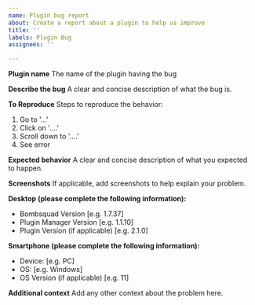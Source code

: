 ```yaml
---
name: Plugin bug report
about: Create a report about a plugin to help us improve
title: ''
labels: Plugin Bug
assignees: ''

---
```


**Plugin name**
The name of the plugin having the bug

**Describe the bug**
A clear and concise description of what the bug is.

**To Reproduce**
Steps to reproduce the behavior:
1. Go to '...'
2. Click on '....'
3. Scroll down to '....'
4. See error

**Expected behavior**
A clear and concise description of what you expected to happen.

**Screenshots**
If applicable, add screenshots to help explain your problem.

**Desktop (please complete the following information):**
 - Bombsquad Version [e.g. 1.7.37]
 - Plugin Manager Version [e.g. 1.1.10]
 - Plugin Version (if applicable) [e.g. 2.1.0]

**Smartphone (please complete the following information):**
 - Device: [e.g. PC]
 - OS: [e.g. Windows]
 - OS Version (if applicable) [e.g. 11]

**Additional context**
Add any other context about the problem here.
